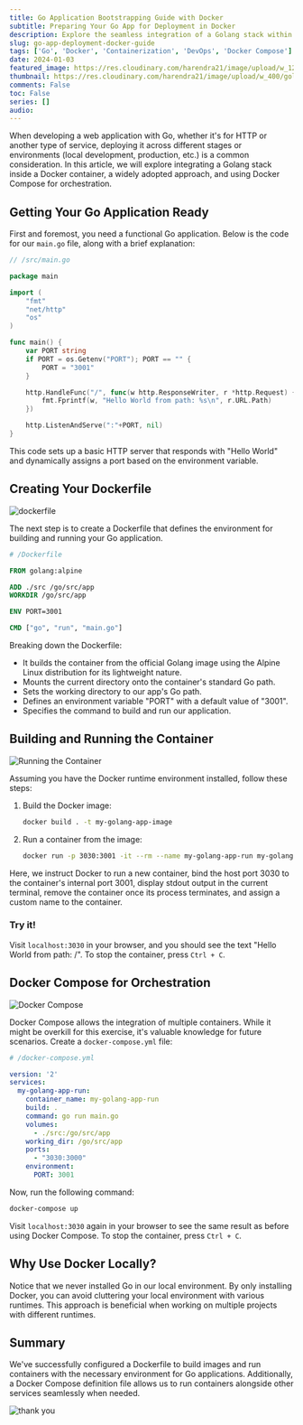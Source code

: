 ```yaml
---
title: Go Application Bootstrapping Guide with Docker
subtitle: Preparing Your Go App for Deployment in Docker
description: Explore the seamless integration of a Golang stack within Docker containers. Learn to deploy and orchestrate with Docker Compose for an efficient development workflow.
slug: go-app-deployment-docker-guide
tags: ['Go', 'Docker', 'Containerization', 'DevOps', 'Docker Compose']
date: 2024-01-03
featured_image: https://res.cloudinary.com/harendra21/image/upload/w_1200/golangwithexample/1_jesgUWcmdloZw7Y1MpyjpQ_ixcu2z.webp
thumbnail: https://res.cloudinary.com/harendra21/image/upload/w_400/golangwithexample/1_jesgUWcmdloZw7Y1MpyjpQ_ixcu2z.webp
comments: False
toc: False
series: []
audio: 
---
```


When developing a web application with Go, whether it's for HTTP or another type of service, deploying it across different stages or environments (local development, production, etc.) is a common consideration. In this article, we will explore integrating a Golang stack inside a Docker container, a widely adopted approach, and using Docker Compose for orchestration.

## Getting Your Go Application Ready

First and foremost, you need a functional Go application. Below is the code for our `main.go` file, along with a brief explanation:

```go
// /src/main.go

package main

import (
	"fmt"
	"net/http"
	"os"
)

func main() {
	var PORT string
	if PORT = os.Getenv("PORT"); PORT == "" {
		PORT = "3001"
	}

	http.HandleFunc("/", func(w http.ResponseWriter, r *http.Request) {
		fmt.Fprintf(w, "Hello World from path: %s\n", r.URL.Path)
	})

	http.ListenAndServe(":"+PORT, nil)
}
```

This code sets up a basic HTTP server that responds with "Hello World" and dynamically assigns a port based on the environment variable.

## Creating Your Dockerfile

![dockerfile](https://res.cloudinary.com/harendra21/image/upload/v1704300713/golangwithexample/w203qkq2umde2wgc0uej_pv9lsg.jpg)

The next step is to create a Dockerfile that defines the environment for building and running your Go application.

```Dockerfile
# /Dockerfile

FROM golang:alpine

ADD ./src /go/src/app
WORKDIR /go/src/app

ENV PORT=3001

CMD ["go", "run", "main.go"]
```

Breaking down the Dockerfile:

- It builds the container from the official Golang image using the Alpine Linux distribution for its lightweight nature.
- Mounts the current directory onto the container's standard Go path.
- Sets the working directory to our app's Go path.
- Defines an environment variable "PORT" with a default value of "3001".
- Specifies the command to build and run our application.

## Building and Running the Container

![Running the Container](https://res.cloudinary.com/harendra21/image/upload/v1704300753/golangwithexample/image-2-1024x629_w2lwzc.png)

Assuming you have the Docker runtime environment installed, follow these steps:

1. Build the Docker image:

   ```bash
   docker build . -t my-golang-app-image
   ```

2. Run a container from the image:

   ```bash
   docker run -p 3030:3001 -it --rm --name my-golang-app-run my-golang-app-image
   ```

Here, we instruct Docker to run a new container, bind the host port 3030 to the container's internal port 3001, display stdout output in the current terminal, remove the container once its process terminates, and assign a custom name to the container.

### Try it!

Visit `localhost:3030` in your browser, and you should see the text "Hello World from path: /". To stop the container, press `Ctrl + C`.

## Docker Compose for Orchestration

![Docker Compose](https://res.cloudinary.com/harendra21/image/upload/v1704300794/golangwithexample/docker-compose-button_zpc6vy.jpg)

Docker Compose allows the integration of multiple containers. While it might be overkill for this exercise, it's valuable knowledge for future scenarios. Create a `docker-compose.yml` file:

```yaml
# /docker-compose.yml

version: '2'
services:
  my-golang-app-run:
    container_name: my-golang-app-run
    build: .
    command: go run main.go
    volumes:
      - ./src:/go/src/app
    working_dir: /go/src/app
    ports:
      - "3030:3000"
    environment:
      PORT: 3001
```

Now, run the following command:

```bash
docker-compose up
```

Visit `localhost:3030` again in your browser to see the same result as before using Docker Compose. To stop the container, press `Ctrl + C`.

## Why Use Docker Locally?

Notice that we never installed Go in our local environment. By only installing Docker, you can avoid cluttering your local environment with various runtimes. This approach is beneficial when working on multiple projects with different runtimes.

## Summary

We've successfully configured a Dockerfile to build images and run containers with the necessary environment for Go applications. Additionally, a Docker Compose definition file allows us to run containers alongside other services seamlessly when needed.

![thank you](https://res.cloudinary.com/harendra21/image/upload/w_500/golangwithexample/blog-2020-04-07-how_to_say_thank_you_in_business_i69dkn.png)